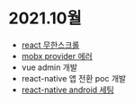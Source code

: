 # 2021.10월

- [react 무한스크롤](https://kyounghwan01.github.io/blog/React/infinite-scroll/)
- [mobx provider 에러](https://kyounghwan01.github.io/blog/React/mobx/mobx-error/)
- vue admin 개발
- react-native 앱 전환 poc 개발
- [react-native android 세팅](https://kyounghwan01.github.io/blog/React/react-native/android-setting/)

